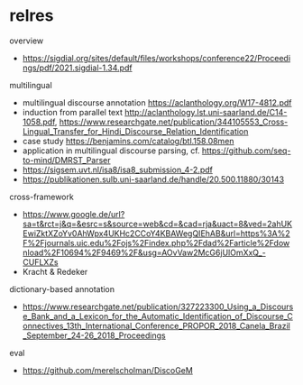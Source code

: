 # relres

overview
- https://sigdial.org/sites/default/files/workshops/conference22/Proceedings/pdf/2021.sigdial-1.34.pdf

multilingual
- multilingual discourse annotation https://aclanthology.org/W17-4812.pdf
- induction from parallel text http://aclanthology.lst.uni-saarland.de/C14-1058.pdf, https://www.researchgate.net/publication/344105553_Cross-Lingual_Transfer_for_Hindi_Discourse_Relation_Identification
- case study https://benjamins.com/catalog/btl.158.08men
- application in multilingual discourse parsing, cf. https://github.com/seq-to-mind/DMRST_Parser
- https://sigsem.uvt.nl/isa8/isa8_submission_4-2.pdf
- https://publikationen.sulb.uni-saarland.de/handle/20.500.11880/30143

cross-framework
- https://www.google.de/url?sa=t&rct=j&q=&esrc=s&source=web&cd=&cad=rja&uact=8&ved=2ahUKEwiZktXZoYv0AhWpx4UKHc2CCoY4KBAWegQIEhAB&url=https%3A%2F%2Fjournals.uic.edu%2Fojs%2Findex.php%2Fdad%2Farticle%2Fdownload%2F10694%2F9469%2F&usg=AOvVaw2McG6jUlOmXxQ_-CUFLXZs
- Kracht & Redeker


dictionary-based annotation
- https://www.researchgate.net/publication/327223300_Using_a_Discourse_Bank_and_a_Lexicon_for_the_Automatic_Identification_of_Discourse_Connectives_13th_International_Conference_PROPOR_2018_Canela_Brazil_September_24-26_2018_Proceedings

eval
- https://github.com/merelscholman/DiscoGeM
